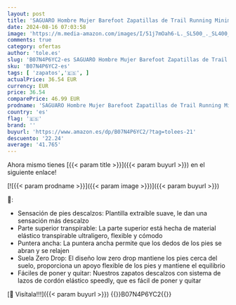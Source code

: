 ```yaml
---
layout: post
title: 'SAGUARO Hombre Mujer Barefoot Zapatillas de Trail Running Minimalistas Zapatillas de Deporte Fitness Zapatos Descalzos para Correr en Montaña Escarpines de Agua  Naranja Fuego  42 EU'
date: 2024-08-16 07:03:58
image: 'https://m.media-amazon.com/images/I/51j7mOah6-L._SL500_._SL400_.jpg'
comments: true
category: ofertas
author: 'tole.es'
slug: 'B07N4P6YC2-es SAGUARO Hombre Mujer Barefoot Zapatillas de Trail Running...'
sku: 'B07N4P6YC2-es'
tags: [ 'zapatos','🇪🇸', ]
actualPrice: 36.54 EUR
currency: EUR
price: 36.54
comparePrice: 46.99 EUR
prodname: 'SAGUARO Hombre Mujer Barefoot Zapatillas de Trail Running Minimalistas Zapatillas de Deporte Fitness Zapatos Descalzos para Correr en Montaña Escarpines de Agua  Naranja Fuego  42 EU'
country: 'es'
flag: '🇪🇸'
brand: ''
buyurl: 'https://www.amazon.es/dp/B07N4P6YC2/?tag=tolees-21'
descuento: '22.24'
average: '41.765'
---
```


Ahora mismo tienes [{{< param title >}}]({{< param buyurl >}}) en el siguiente enlace!

[![{{< param prodname >}}]({{< param image >}})]({{< param buyurl >}})

🔎:

- Sensación de pies descalzos: Plantilla extraíble suave, le dan una sensación más descalzo
- Parte superior transpirable: La parte superior está hecha de material elástico transpirable ultraligero, flexible y cómodo
- Puntera ancha: La puntera ancha permite que los dedos de los pies se abran y se relajen
- Suela Zero Drop: El diseño low zero drop mantiene los pies cerca del suelo, proporciona un apoyo flexible de los pies y mantiene el equilibrio
- Fáciles de poner y quitar: Nuestros zapatos descalzos con sistema de lazos de cordón elástico speedly, que es fácil de poner y quitar

[🛒 Visítala!!!]({{< param buyurl >}})
{{<world>}}B07N4P6YC2{{</world>}}
